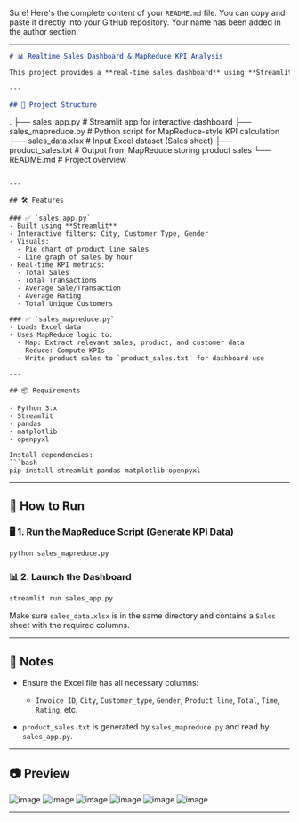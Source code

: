 Sure! Here's the complete content of your `README.md` file. You can copy and paste it directly into your GitHub repository. Your name has been added in the author section.

---

```markdown
# 📊 Realtime Sales Dashboard & MapReduce KPI Analysis

This project provides a **real-time sales dashboard** using **Streamlit**, along with a **MapReduce-based KPI processor** for summarizing key metrics from sales data.

---

## 📁 Project Structure

```

.
├── sales\_app.py         # Streamlit app for interactive dashboard
├── sales\_mapreduce.py   # Python script for MapReduce-style KPI calculation
├── sales\_data.xlsx      # Input Excel dataset (Sales sheet)
├── product\_sales.txt    # Output from MapReduce storing product sales
└── README.md            # Project overview

````

---

## 🛠️ Features

### ✅ `sales_app.py`
- Built using **Streamlit**
- Interactive filters: City, Customer Type, Gender
- Visuals:
  - Pie chart of product line sales
  - Line graph of sales by hour
- Real-time KPI metrics:
  - Total Sales
  - Total Transactions
  - Average Sale/Transaction
  - Average Rating
  - Total Unique Customers

### ✅ `sales_mapreduce.py`
- Loads Excel data
- Uses MapReduce logic to:
  - Map: Extract relevant sales, product, and customer data
  - Reduce: Compute KPIs
  - Write product sales to `product_sales.txt` for dashboard use

---

## 📦 Requirements

- Python 3.x
- Streamlit
- pandas
- matplotlib
- openpyxl

Install dependencies:
```bash
pip install streamlit pandas matplotlib openpyxl
````

---

## 🚀 How to Run

### 🖥️ 1. Run the MapReduce Script (Generate KPI Data)

```bash
python sales_mapreduce.py
```

### 📊 2. Launch the Dashboard

```bash
streamlit run sales_app.py
```

Make sure `sales_data.xlsx` is in the same directory and contains a `Sales` sheet with the required columns.

---

## 📌 Notes

* Ensure the Excel file has all necessary columns:

  * `Invoice ID`, `City`, `Customer_type`, `Gender`, `Product line`, `Total`, `Time`, `Rating`, etc.
* `product_sales.txt` is generated by `sales_mapreduce.py` and read by `sales_app.py`.

---

## 📷 Preview

![image](https://github.com/user-attachments/assets/2cc33bf4-4a16-47dc-b8c5-799980a144ce)
![image](https://github.com/user-attachments/assets/61952571-86f9-4a97-aee9-396be500714a)
![image](https://github.com/user-attachments/assets/02734978-4107-44b9-9b94-aef0c1110b6d)
![image](https://github.com/user-attachments/assets/145f389a-fac7-4eaf-925d-1f99714016c9)
![image](https://github.com/user-attachments/assets/dc0b5c5e-ea9b-4f77-9ec9-2f69b40d60bb)
![image](https://github.com/user-attachments/assets/8ec952ca-a744-4d19-b933-9001ced32f6f)


---


